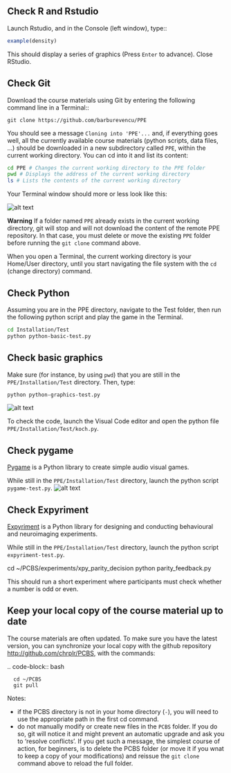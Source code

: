 Check R and Rstudio
-------------------

Launch Rstudio, and in the Console (left window), type::
```r
example(density)
```

This should display a series of graphics (Press `Enter` to advance). Close RStudio.
	      
Check Git
---------

Download the course materials using Git by entering the following command line in a Terminal:: 

    git clone https://github.com/barburevencu/PPE

You should see a message ``Cloning into 'PPE'...`` and, if everything goes well, all the currently available
course materials (python scripts, data files, ...) should be downloaded in a new subdirectory called ``PPE``, within the current working directory. You can cd into it and list its content:

```bash
cd PPE # Changes the current working directory to the PPE folder
pwd # Displays the address of the current working directory
ls # Lists the contents of the current working directory
```

Your Terminal window should more or less look like this:

![alt text](<Images/git.png>)

**Warning**
   If a folder named ``PPE`` already exists in the current working
   directory, git will stop and will not download the content of the remote PPE
   repository. In that case, you must delete or move the existing ``PPE`` folder
   before running the ``git clone`` command above.

   When you open a Terminal, the current working directory is your Home/User
   directory, until you start navigating the file system with the `cd`
   (change directory) command.

Check Python
------------

Assuming you are in the PPE directory, navigate to the Test folder, then run the following python script and play the game in the Terminal.

```bash
cd Installation/Test
python python-basic-test.py
```

Check basic graphics
--------------------
Make sure (for instance, by using `pwd`) that you are still in the ```PPE/Installation/Test``` directory. Then, type:

```bash
python python-graphics-test.py
```
![alt text](Images/koch.png)

To check the code, launch the Visual Code editor and open the python file ``PPE/Installation/Test/koch.py``. 

Check pygame
------------
[Pygame](https://www.pygame.org/news) is a Python library to create simple audio visual games. 

While still in the ```PPE/Installation/Test``` directory, launch the python script `pygame-test.py`.
![alt text](Images/hering.png)

Check Expyriment
----------------
[Expyriment](https://expyriment.org) is a Python library for designing and conducting behavioural and neuroimaging experiments.

While still in the ```PPE/Installation/Test``` directory, launch the python script `expyriment-test.py`.

   cd ~/PCBS/experiments/xpy_parity_decision
   python parity_feedback.py

This should run a short experiment where participants must check whether a number is odd or even.

Keep your local copy of the course material up to date
------------------------------------------------------

The course materials are often updated. To make sure you have the latest version, you can synchronize your local copy with the github repository http://github.com/chrplr/PCBS, with the commands:

.. code-block:: bash

      cd ~/PCBS
      git pull

Notes:

- if the PCBS directory is not in your home directory (``-``), you will need to use the appropriate path in the first cd command.
- do not manually modify or create new files in the ``PCBS`` folder.
  If you do so, git will notice it and might prevent an automatic upgrade
  and ask you to ‘resolve conflicts’. If you get such a message, the
  simplest course of action, for beginners, is to delete the PCBS folder (or
  move it if you wnat to keep a copy of your modifications) and reissue the
  ``git clone`` command above to reload the full folder.
